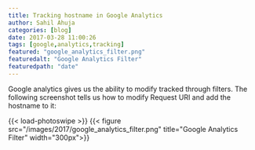 ```yaml
---
title: Tracking hostname in Google Analytics
author: Sahil Ahuja
categories: [blog]
date: 2017-03-28 11:00:26
tags: [google,analytics,tracking]
featured: "google_analytics_filter.png"
featuredalt: "Google Analytics Filter"
featuredpath: "date"
---
```

Google analytics gives us the ability to modify tracked through filters. The following screenshot tells us how to modify Request URI and add the hostname to it:
<!--more-->
 
{{< load-photoswipe >}}
{{< figure src="/images/2017/google_analytics_filter.png" title="Google Analytics Filter" width="300px">}}
